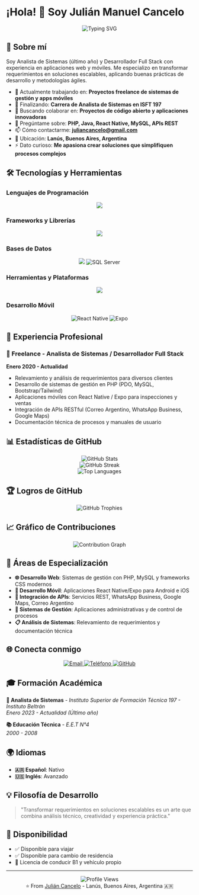 # ¡Hola! 👋 Soy Julián Manuel Cancelo

<div align="center">
  <img src="https://readme-typing-svg.herokuapp.com?font=Fira+Code&pause=1000&color=2E9EF7&center=true&vCenter=true&width=500&lines=Analista+de+Sistemas;Desarrollador+Full+Stack;PHP+%7C+Java+%7C+React+Native;Transformando+ideas+en+soluciones" alt="Typing SVG" />
</div>

## 🚀 Sobre mí

Soy Analista de Sistemas (último año) y Desarrollador Full Stack con experiencia en aplicaciones web y móviles. Me especializo en transformar requerimientos en soluciones escalables, aplicando buenas prácticas de desarrollo y metodologías ágiles.

- 🔭 Actualmente trabajando en: **Proyectos freelance de sistemas de gestión y apps móviles**
- 🌱 Finalizando: **Carrera de Analista de Sistemas en ISFT 197**
- 👯 Buscando colaborar en: **Proyectos de código abierto y aplicaciones innovadoras**
- 💬 Pregúntame sobre: **PHP, Java, React Native, MySQL, APIs REST**
- 📫 Cómo contactarme: **juliancancelo@gmail.com**
- 📍 Ubicación: **Lanús, Buenos Aires, Argentina**
- ⚡ Dato curioso: **Me apasiona crear soluciones que simplifiquen procesos complejos**

## 🛠️ Tecnologías y Herramientas

### Lenguajes de Programación
<div align="center">
  <img src="https://skillicons.dev/icons?i=php,java,js,html,css" />
</div>

### Frameworks y Librerías
<div align="center">
  <img src="https://skillicons.dev/icons?i=react,angular,bootstrap" />
</div>

### Bases de Datos
<div align="center">
  <img src="https://skillicons.dev/icons?i=mysql" />
  <img src="https://img.shields.io/badge/SQL%20Server-CC2927?style=for-the-badge&logo=microsoft%20sql%20server&logoColor=white" alt="SQL Server" />
</div>

### Herramientas y Plataformas
<div align="center">
  <img src="https://skillicons.dev/icons?i=git,github,firebase,linux,windows,vscode" />
</div>

### Desarrollo Móvil
<div align="center">
  <img src="https://img.shields.io/badge/React_Native-20232A?style=for-the-badge&logo=react&logoColor=61DAFB" alt="React Native" />
  <img src="https://img.shields.io/badge/Expo-000020?style=for-the-badge&logo=expo&logoColor=white" alt="Expo" />
</div>

## 💼 Experiencia Profesional

### 🚀 Freelance - Analista de Sistemas / Desarrollador Full Stack
**Enero 2020 - Actualidad**
- Relevamiento y análisis de requerimientos para diversos clientes
- Desarrollo de sistemas de gestión en PHP (PDO, MySQL, Bootstrap/Tailwind)
- Aplicaciones móviles con React Native / Expo para inspecciones y ventas
- Integración de APIs RESTful (Correo Argentino, WhatsApp Business, Google Maps)
- Documentación técnica de procesos y manuales de usuario

## 📊 Estadísticas de GitHub

<div align="center">
  <img src="https://github-readme-stats.vercel.app/api?username=julianmcancelo&show_icons=true&theme=radical&hide_border=true&count_private=true" alt="GitHub Stats" />
</div>

<div align="center">
  <img src="https://github-readme-streak-stats.herokuapp.com/?user=julianmcancelo&theme=radical&hide_border=true" alt="GitHub Streak" />
</div>

<div align="center">
  <img src="https://github-readme-stats.vercel.app/api/top-langs/?username=julianmcancelo&layout=compact&theme=radical&hide_border=true" alt="Top Languages" />
</div>

## 🏆 Logros de GitHub

<div align="center">
  <img src="https://github-profile-trophy.vercel.app/?username=julianmcancelo&theme=radical&no-frame=true&no-bg=false&margin-w=4" alt="GitHub Trophies" />
</div>

## 📈 Gráfico de Contribuciones

<div align="center">
  <img src="https://github-readme-activity-graph.vercel.app/graph?username=julianmcancelo&theme=react-dark&hide_border=true" alt="Contribution Graph" />
</div>

## 🎯 Áreas de Especialización

- **🌐 Desarrollo Web**: Sistemas de gestión con PHP, MySQL y frameworks CSS modernos
- **📱 Desarrollo Móvil**: Aplicaciones React Native/Expo para Android e iOS
- **🔗 Integración de APIs**: Servicios REST, WhatsApp Business, Google Maps, Correo Argentino
- **🏢 Sistemas de Gestión**: Aplicaciones administrativas y de control de procesos
- **📋 Análisis de Sistemas**: Relevamiento de requerimientos y documentación técnica

## 🌐 Conecta conmigo

<div align="center">
  <a href="mailto:juliancancelo@gmail.com">
    <img src="https://img.shields.io/badge/Email-D14836?style=for-the-badge&logo=gmail&logoColor=white" alt="Email" />
  </a>
  <a href="tel:+5411763186">
    <img src="https://img.shields.io/badge/Teléfono-25D366?style=for-the-badge&logo=whatsapp&logoColor=white" alt="Teléfono" />
  </a>
  <a href="https://github.com/julianmcancelo">
    <img src="https://img.shields.io/badge/GitHub-100000?style=for-the-badge&logo=github&logoColor=white" alt="GitHub" />
  </a>
</div>

## 🎓 Formación Académica

**🎯 Analista de Sistemas** - *Instituto Superior de Formación Técnica 197 - Instituto Beltrán*  
*Enero 2023 - Actualidad (Último año)*

**📚 Educación Técnica** - *E.E.T N°4*  
*2000 - 2008*

## 🌍 Idiomas

- **🇦🇷 Español**: Nativo
- **🇺🇸 Inglés**: Avanzado

## 💡 Filosofía de Desarrollo

> "Transformar requerimientos en soluciones escalables es un arte que combina análisis técnico, creatividad y experiencia práctica."

## 🚗 Disponibilidad

- ✅ Disponible para viajar
- ✅ Disponible para cambio de residencia  
- 🚗 Licencia de conducir B1 y vehículo propio

---

<div align="center">
  <img src="https://komarev.com/ghpvc/?username=julianmcancelo&color=blueviolet&style=flat-square&label=Visitas+al+perfil" alt="Profile Views" />
</div>

<div align="center">
  ⭐️ From <a href="https://github.com/julianmcancelo">Julián Cancelo</a> - Lanús, Buenos Aires, Argentina 🇦🇷
</div>
